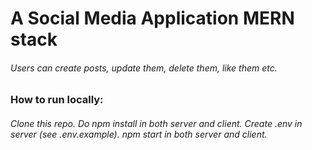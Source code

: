 # A Social Media Application MERN stack
###### Users can create posts, update them, delete them, like them etc.
### How to run locally:
###### Clone this repo. Do npm install in both server and client. Create .env in server (see .env.example). npm start in both server and client.